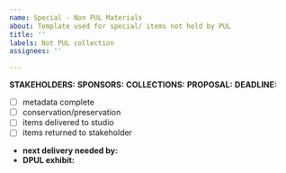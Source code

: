 ```yaml
---
name: Special - Non PUL Materials
about: Template used for special/ items not held by PUL
title: ''
labels: Not PUL collection
assignees: ''

---
```


**STAKEHOLDERS:**
**SPONSORS:**
**COLLECTIONS:**
**PROPOSAL:**
**DEADLINE:**

- [ ] metadata complete
- [ ] conservation/preservation
- [ ] items delivered to studio
- [ ] items returned to stakeholder
* **next delivery needed by:**
* **DPUL exhibit:**
